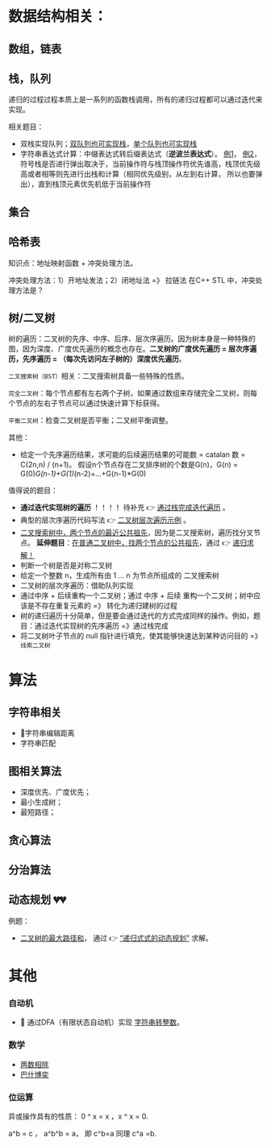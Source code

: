 # 数据结构相关：
## 数组，链表

## 栈，队列
递归的过程过程本质上是一系列的函数栈调用，所有的递归过程都可以通过迭代来实现。

相关题目：
- 双栈实现队列；[双队列也可实现栈](https://assets.leetcode-cn.com/solution-static/225/225_fig1.gif)，[单个队列也可实现栈](https://assets.leetcode-cn.com/solution-static/225/225_fig2.gif)
- 字符串表达式计算：中缀表达式转后缀表达式（**逆波兰表达式**）。 [例1](lc-cn/基本计算器.cpp)， [例2](lc-cn/基本计算器2.cpp)， 符号栈是否进行弹出取决于，当前操作符与栈顶操作符优先谁高，栈顶优先级高或者相等则先进行出栈和计算（相同优先级别，从左到右计算， 所以也要弹出），直到栈顶元素优先机低于当前操作符

## 集合

## 哈希表
知识点：地址映射函数 + 冲突处理方法。

冲突处理方法：1）开地址发法；2）闭地址法 =》 拉链法
在C++ STL 中，冲突处理方法是？

## 树/二叉树
树的遍历：二叉树的先序、中序、后序、层次序遍历。因为树本身是一种特殊的图，因为深度、广度优先遍历的概念也存在。**二叉树的广度优先遍历 = 层次序遍历，先序遍历 = （每次先访问左子树的）深度优先遍历**。

`二叉搜索树（BST）`相关：二叉搜索树具备一些特殊的性质。

`完全二叉树`：每个节点都有左右两个子树，如果通过数组来存储完全二叉树，则每个节点的左右子节点可以通过快速计算下标获得。

`平衡二叉树`：检查二叉树是否平衡；二叉树平衡调整。

其他：
- 给定一个先序遍历结果，求可能的后续遍历结果的可能数 = catalan 数 = C(2n,n) / (n+1)。
假设n个节点存在二叉排序树的个数是G(n)，G(n) = G(0)*G(n-1)+G(1)*(n-2)+...+G(n-1)*G(0)

值得说的题目：
- **通过迭代实现树的遍历** ！！！！ 待补充  👉 [通过栈完成迭代遍历](lc-cn/二叉搜索树中第K小的元素.cpp) 。
- 典型的层次序遍历代码写法 👉 [二叉树层次遍历示例](lc-cn/二叉树的右视图.cpp) 。
- [二叉搜索树中，两个节点的最近公共祖先](https://leetcode-cn.com/problems/lowest-common-ancestor-of-a-binary-search-tree/)，因为是二叉搜索树，遍历找分叉节点。 **延伸题目**：[在普通二叉树中，找两个节点的公共祖先](https://leetcode-cn.com/problems/lowest-common-ancestor-of-a-binary-tree/)，通过 👉 [递归求解！](lc-cn/二叉树的最近公共祖先.cpp)
- 判断一个树是否是对称二叉树
- 给定一个整数 n，生成所有由 1 ... n 为节点所组成的 二叉搜索树 
- 二叉树的层次序遍历：借助队列实现
- 通过中序 + 后续重构一个二叉树；通过 中序 + 后续 重构一个二叉树；树中应该是不存在重复元素的 =》 转化为递归建树的过程
- 树的递归遍历十分简单，但是要会通过迭代的方式完成同样的操作。例如，题目：通过迭代实现树的先序遍历 =》通过栈完成
- 将二叉树叶子节点的 null 指针进行填充，使其能够快速达到某种访问目的 =》`线索二叉树`

# 算法
## 字符串相关
- 🚩字符串编辑距离
- 字符串匹配
## 图相关算法
- 深度优先、广度优先；
- 最小生成树；
- 最短路径；

## 贪心算法

## 分治算法


## 动态规划 💔💔

例题：
- [二叉树的最大路径和](https://leetcode-cn.com/problems/binary-tree-maximum-path-sum/)， 通过 👉 [“递归式式的动态规划”](lc-cn/二叉树最大路径和.cpp) 求解。

# 其他
### 自动机
- 🚩 通过DFA（有限状态自动机）实现 [字符串转整数](https://leetcode-cn.com/problems/string-to-integer-atoi/solution/zi-fu-chuan-zhuan-huan-zheng-shu-atoi-by-leetcode-/)。

### 数学
- [两数相除](https://leetcode-cn.com/problems/divide-two-integers/)
- [巴什博奕](https://zhuanlan.zhihu.com/p/87826616)


### 位运算
异或操作具有的性质：
0 ^ x = x ，x ^ x = 0.

a^b = c ， a^b^b = a， 即 c^b=a 同理 c^a =b.